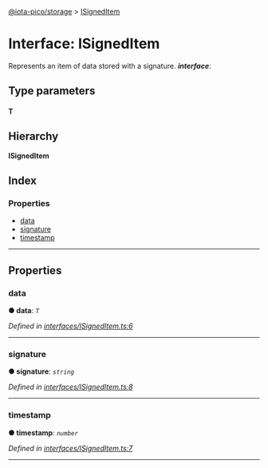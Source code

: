 [@iota-pico/storage](../README.md) > [ISignedItem](../interfaces/isigneditem.md)

# Interface: ISignedItem

Represents an item of data stored with a signature.
*__interface__*: 

## Type parameters
#### T 
## Hierarchy

**ISignedItem**

## Index

### Properties

* [data](isigneditem.md#data)
* [signature](isigneditem.md#signature)
* [timestamp](isigneditem.md#timestamp)

---

## Properties

<a id="data"></a>

###  data

**●  data**:  *`T`* 

*Defined in [interfaces/ISignedItem.ts:6](https://github.com/iota-pico/storage/blob/761de37/src/interfaces/ISignedItem.ts#L6)*

___

<a id="signature"></a>

###  signature

**●  signature**:  *`string`* 

*Defined in [interfaces/ISignedItem.ts:8](https://github.com/iota-pico/storage/blob/761de37/src/interfaces/ISignedItem.ts#L8)*

___

<a id="timestamp"></a>

###  timestamp

**●  timestamp**:  *`number`* 

*Defined in [interfaces/ISignedItem.ts:7](https://github.com/iota-pico/storage/blob/761de37/src/interfaces/ISignedItem.ts#L7)*

___

